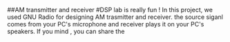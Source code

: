 ##AM transmitter and receiver
#DSP lab is really fun !
In this project, we used GNU Radio for designing AM trasmitter and receiver.
the source  siganl comes from your PC's microphone and receiver plays it on your PC's speakers.
If you mind , you can share the 
